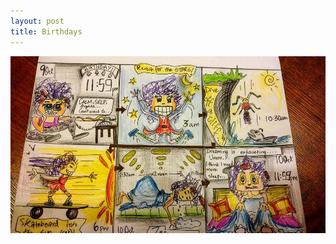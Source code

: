 ```yaml
---
layout: post
title: Birthdays
---
```


![birthday_comic_strip](/images/padma_sleep_birthday_cartoon.jpg)
